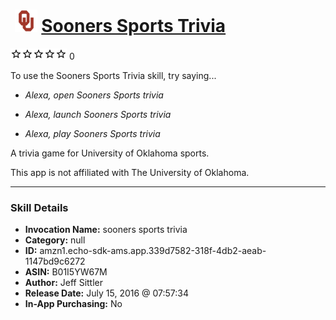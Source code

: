 # &nbsp;<img src="skill_icon" alt="Sooners Sports Trivia icon" width="36"> [Sooners Sports Trivia](http://alexa.amazon.com/#skills/amzn1.echo-sdk-ams.app.339d7582-318f-4db2-aeab-1147bd9c6272)
![0 stars](../../images/ic_star_border_black_18dp_1x.png)![0 stars](../../images/ic_star_border_black_18dp_1x.png)![0 stars](../../images/ic_star_border_black_18dp_1x.png)![0 stars](../../images/ic_star_border_black_18dp_1x.png)![0 stars](../../images/ic_star_border_black_18dp_1x.png) 0

To use the Sooners Sports Trivia skill, try saying...

* *Alexa, open Sooners Sports trivia*

* *Alexa, launch Sooners Sports trivia*

* *Alexa, play Sooners Sports trivia*

A trivia game for University of Oklahoma sports.

This app is not affiliated with The University of Oklahoma.

***

### Skill Details

* **Invocation Name:** sooners sports trivia
* **Category:** null
* **ID:** amzn1.echo-sdk-ams.app.339d7582-318f-4db2-aeab-1147bd9c6272
* **ASIN:** B01I5YW67M
* **Author:** Jeff Sittler
* **Release Date:** July 15, 2016 @ 07:57:34
* **In-App Purchasing:** No
